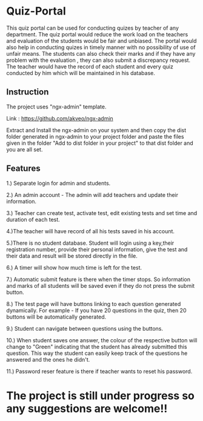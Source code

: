 # Quiz-Portal
This quiz portal can be used for conducting quizes by teacher of any department. The quiz portal would reduce the work load on the teachers and evaluation of the students would be fair and unbiased. The portal would also help in conducting quizes in timely manner with no possibility of use of unfair means. The students can also check their marks and if they have any problem with the evaluation , they can also submit a discrepancy request. The teacher would have the record of each student and every quiz conducted by him which will be maintained in his database.

## Instruction
The project uses "ngx-admin" template.

Link : https://github.com/akveo/ngx-admin

Extract and Install the ngx-admin on your system and then copy the dist folder generated in ngx-admin to your project folder and paste
the files given in the folder "Add to dist folder in your project" to that dist folder and you are all set.

## Features

1.) Separate login for admin and students.

2.) An admin account - The admin will add teachers and update their information.

3.) Teacher can create test, activate test, edit existing tests and set time and duration of each test.

4.)The teacher will have record of all his tests saved in his account.

5.)There is no student database. Student will login using a key,their registration number, provide their personal information, 
give the test and their data and result will be stored directly in the file.

6.) A timer will show how much time is left for the test.

7.) Automatic submit feature is there when the timer stops. So information and marks of all students will be saved even if they do not 
press the submit button.

8.) The test page will have buttons linking to each question generated dynamically. For example - If you have 20 questions in the
quiz, then 20 buttons will be automatically generated.

9.) Student can navigate between questions using the buttons.

10.) When student saves one answer, the colour of the respective button will change to "Green" indicating that the student has already
submitted this question. This way the student can easily keep track of the questions he answered and the ones he didn't.

11.) Password reser feature is there if teacher wants to reset his password.

# The project is still under progress so any suggestions are welcome!!
